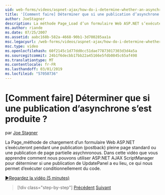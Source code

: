 ```yaml
---
uid: web-forms/videos/aspnet-ajax/how-do-i-determine-whether-an-asynchronous-postback-has-occurred
title: '[Comment faire] Déterminer que si une publication d’asynchrone s’est produite ? | Microsoft Docs'
author: JoeStagner
description: La méthode Page_Load d’un formulaire Web ASP.NET s’exécutera pendant une publication (postback) pleine page standard ou une publication de page partielle asychnronous. Dans cette vidéo...
ms.author: riande
ms.date: 07/25/2007
ms.assetid: aabc168b-582a-4668-90b1-3d700285aa1a
msc.legacyurl: /web-forms/videos/aspnet-ajax/how-do-i-determine-whether-an-asynchronous-postback-has-occurred
msc.type: video
ms.openlocfilehash: 60f2145c1d77dd0cc51dae77873017303d3d4a5a
ms.sourcegitcommit: 24b1f6decbb17bb22a45166e5fdb0845c65af498
ms.translationtype: MT
ms.contentlocale: fr-FR
ms.lasthandoff: 03/01/2019
ms.locfileid: "57050736"
---
```

<a name="how-do-i-determine-whether-an-asynchronous-postback-has-occurred"></a>[Comment faire] Déterminer que si une publication d’asynchrone s’est produite ?
====================
par [Joe Stagner](https://github.com/JoeStagner)

La Page\_méthode de chargement d’un formulaire Web ASP.NET s’exécuteront pendant une publication (postback) pleine page standard ou une publication de page partielle asychnronous. Dans cette vidéo que vous apprendre comment nous pouvons utiliser ASP.NET AJAX ScriptManager pour déterminer si une publication de UpdatePanel a eu lieu, ce qui nous permet d’exécuter conditionnellement du code.

[&#9654;Regardez la vidéo (5 minutes)](https://channel9.msdn.com/Blogs/ASP-NET-Site-Videos/how-do-i-determine-whether-an-asynchronous-postback-has-occurred)

> [!div class="step-by-step"]
> [Précédent](how-do-i-use-javascript-to-refresh-an-aspnet-ajax-updatepanel.md)
> [Suivant](how-do-i-use-the-conditional-updatemode-of-the-updatepanel.md)
